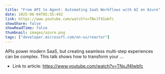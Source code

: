 ```yaml
---
title: "From API to Agent: Automating SaaS Workflows with AI on Azure"
date: 2025-06-04T05:35:49Z
link: https://www.youtube.com/watch?v=TNxJf4Iwbfc
showShare: false
showReadTime: false
thumbnail: images/azure.png
tags: ["developer.microsoft.com/en-us/reactor"]
---
```

APIs power modern SaaS, but creating seamless multi-step experiences can be complex. This talk shows how to transform your ...

- Link to article: https://www.youtube.com/watch?v=TNxJf4Iwbfc